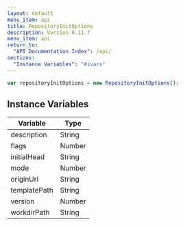 ```yaml
---
layout: default
menu_item: api
title: RepositoryInitOptions
description: Version 0.11.7
menu_item: api
return_to:
  "API Documentation Index": /api/
sections:
  "Instance Variables": "#ivars"
---
```


```js
var repositoryInitOptions = new RepositoryInitOptions();
```

## <a name="ivars"></a>Instance Variables

| Variable | Type |
| --- | --- |
| <a name="description"></a>description | String |
| <a name="flags"></a>flags | Number |
| <a name="initialHead"></a>initialHead | String |
| <a name="mode"></a>mode | Number |
| <a name="originUrl"></a>originUrl | String |
| <a name="templatePath"></a>templatePath | String |
| <a name="version"></a>version | Number |
| <a name="workdirPath"></a>workdirPath | String |


